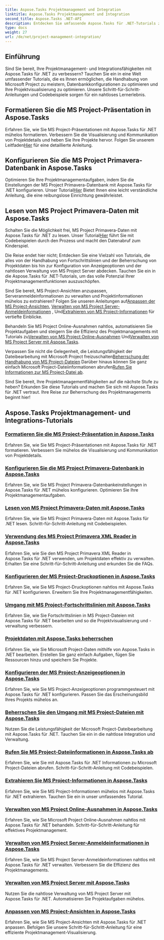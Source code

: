 ```yaml
---
title: Aspose.Tasks Projektmanagement und Integration
linktitle: Aspose.Tasks Projektmanagement und Integration
second_title: Aspose.Tasks .NET-API
description: Entdecken Sie umfassende Aspose.Tasks für .NET-Tutorials zur Verwaltung, Integration und Anpassung von MS Project. Verbessern Sie jetzt Ihre Projektmanagementfähigkeiten!
type: docs
weight: 27
url: /de/net/project-management-integration/
---
```


## Einführung

Sind Sie bereit, Ihre Projektmanagement- und Integrationsfähigkeiten mit Aspose.Tasks für .NET zu verbessern? Tauchen Sie ein in eine Welt umfassender Tutorials, die es Ihnen ermöglichen, die Handhabung von Microsoft Project zu meistern, Datenbankkonfigurationen zu optimieren und Ihre Projektvisualisierung zu optimieren. Unsere Schritt-für-Schritt-Anleitungen und Codebeispiele sorgen für ein nahtloses Lernerlebnis.

## Formatieren Sie die MS Project-Präsentation in Aspose.Tasks
Erfahren Sie, wie Sie MS Project-Präsentationen mit Aspose.Tasks für .NET mühelos formatieren. Verbessern Sie die Visualisierung und Kommunikation von Projektdetails und heben Sie Ihre Projekte hervor. Folgen Sie unserem Leitfaden[Hier](./presentation-format/) für eine detaillierte Anleitung.

## Konfigurieren Sie die MS Project Primavera-Datenbank in Aspose.Tasks
 Optimieren Sie Ihre Projektmanagementaufgaben, indem Sie die Einstellungen der MS Project Primavera-Datenbank mit Aspose.Tasks für .NET konfigurieren. Unser Tutorial[Hier](./primavera-database-settings/) Bietet Ihnen eine leicht verständliche Anleitung, die eine reibungslose Einrichtung gewährleistet.

## Lesen von MS Project Primavera-Daten mit Aspose.Tasks
 Schalten Sie die Möglichkeit frei, MS Project Primavera-Daten mit Aspose.Tasks für .NET zu lesen. Unser Tutorial[Hier](./primavera-data-reading/) führt Sie mit Codebeispielen durch den Prozess und macht den Datenabruf zum Kinderspiel.

Die Reise endet hier nicht; Entdecken Sie eine Vielzahl von Tutorials, die alles von der Handhabung von Fortschrittslinien und der Beherrschung von Projektdaten bis hin zur Konfiguration von Anzeigeoptionen und der nahtlosen Verwaltung von MS Project Server abdecken. Tauchen Sie ein in die Aspose.Tasks für .NET-Tutorials, um das volle Potenzial Ihrer Projektmanagementfunktionen auszuschöpfen.

 Sind Sie bereit, MS Project-Ansichten anzupassen, Serveranmeldeinformationen zu verwalten und Projektinformationen mühelos zu extrahieren? Folgen Sie unseren Anleitungen auf[Anpassen der MS Project-Ansichten](./project-views/), [Verwalten von MS Project Server-Anmeldeinformationen](./project-server-credentials/) , Und[Extrahieren von MS Project-Informationen](./project-information/) für vertiefte Einblicke.

 Behandeln Sie MS Project Online-Ausnahmen nahtlos, automatisieren Sie Projektaufgaben und steigern Sie die Effizienz des Projektmanagements mit Tutorials zu[Verwalten von MS Project Online-Ausnahmen](./project-online-exceptions/) Und[Verwalten von MS Project Server mit Aspose.Tasks](./project-server-management/).

 Verpassen Sie nicht die Gelegenheit, die Leistungsfähigkeit der Dateibearbeitung mit Microsoft Project freizuschalten[Beherrschung der Handhabung von MS Project-Dateien](./project-file-formats/) Darüber hinaus können Sie ganz einfach Microsoft Project-Dateiinformationen abrufen[Rufen Sie Informationen zur MS Project-Datei ab](./project-file-information/).

Sind Sie bereit, Ihre Projektmanagementfähigkeiten auf die nächste Stufe zu heben? Erkunden Sie diese Tutorials und machen Sie sich mit Aspose.Tasks für .NET vertraut. Ihre Reise zur Beherrschung des Projektmanagements beginnt hier!

## Aspose.Tasks Projektmanagement- und Integrations-Tutorials
### [Formatieren Sie die MS Project-Präsentation in Aspose.Tasks](./presentation-format/)
Erfahren Sie, wie Sie MS Project-Präsentationen mit Aspose.Tasks für .NET formatieren. Verbessern Sie mühelos die Visualisierung und Kommunikation von Projektdetails.
### [Konfigurieren Sie die MS Project Primavera-Datenbank in Aspose.Tasks](./primavera-database-settings/)
Erfahren Sie, wie Sie MS Project Primavera-Datenbankeinstellungen in Aspose.Tasks für .NET mühelos konfigurieren. Optimieren Sie Ihre Projektmanagementaufgaben.
### [Lesen von MS Project Primavera-Daten mit Aspose.Tasks](./primavera-data-reading/)
Erfahren Sie, wie Sie MS Project Primavera-Daten mit Aspose.Tasks für .NET lesen. Schritt-für-Schritt-Anleitung mit Codebeispielen.
### [Verwendung des MS Project Primavera XML Reader in Aspose.Tasks](./primavera-xml-reader/)
Erfahren Sie, wie Sie den MS Project Primavera XML Reader in Aspose.Tasks für .NET verwenden, um Projektdaten effektiv zu verwalten. Erhalten Sie eine Schritt-für-Schritt-Anleitung und erkunden Sie die FAQs.
### [Konfigurieren der MS Project-Druckoptionen in Aspose.Tasks](./print-options/)
Erfahren Sie, wie Sie MS Project-Druckoptionen nahtlos mit Aspose.Tasks für .NET konfigurieren. Erweitern Sie Ihre Projektmanagementfähigkeiten.
### [Umgang mit MS Project-Fortschrittslinien mit Aspose.Tasks](./progress-lines/)
Erfahren Sie, wie Sie Fortschrittslinien in MS Project-Dateien mit Aspose.Tasks für .NET bearbeiten und so die Projektvisualisierung und -verwaltung verbessern.
### [Projektdaten mit Aspose.Tasks beherrschen](./project-data/)
Erfahren Sie, wie Sie Microsoft Project-Daten mithilfe von Aspose.Tasks in .NET bearbeiten. Erstellen Sie ganz einfach Aufgaben, fügen Sie Ressourcen hinzu und speichern Sie Projekte.
### [Konfigurieren der MS Project-Anzeigeoptionen in Aspose.Tasks](./project-display-options/)
Erfahren Sie, wie Sie MS Project-Anzeigeoptionen programmgesteuert mit Aspose.Tasks für .NET konfigurieren. Passen Sie das Erscheinungsbild Ihres Projekts mühelos an.
### [Beherrschen Sie den Umgang mit MS Project-Dateien mit Aspose.Tasks](./project-file-formats/)
Nutzen Sie die Leistungsfähigkeit der Microsoft Project-Dateibearbeitung mit Aspose.Tasks für .NET. Tauchen Sie ein in die nahtlose Integration und Verwaltung.
### [Rufen Sie MS Project-Dateiinformationen in Aspose.Tasks ab](./project-file-information/)
Erfahren Sie, wie Sie mit Aspose.Tasks für .NET Informationen zu Microsoft Project-Dateien abrufen. Schritt-für-Schritt-Anleitung mit Codebeispielen.
### [Extrahieren Sie MS Project-Informationen in Aspose.Tasks](./project-information/)
Erfahren Sie, wie Sie MS Project-Informationen mühelos mit Aspose.Tasks für .NET extrahieren. Tauchen Sie ein in unser umfassendes Tutorial.
### [Verwalten von MS Project Online-Ausnahmen in Aspose.Tasks](./project-online-exceptions/)
Erfahren Sie, wie Sie Microsoft Project Online-Ausnahmen nahtlos mit Aspose.Tasks für .NET behandeln. Schritt-für-Schritt-Anleitung für effektives Projektmanagement.
### [Verwalten von MS Project Server-Anmeldeinformationen in Aspose.Tasks](./project-server-credentials/)
Erfahren Sie, wie Sie MS Project Server-Anmeldeinformationen nahtlos mit Aspose.Tasks für .NET verwalten. Verbessern Sie die Effizienz des Projektmanagements.
### [Verwalten von MS Project Server mit Aspose.Tasks](./project-server-management/)
Nutzen Sie die nahtlose Verwaltung von MS Project Server mit Aspose.Tasks für .NET. Automatisieren Sie Projektaufgaben mühelos.
### [Anpassen von MS Project-Ansichten in Aspose.Tasks](./project-views/)
Erfahren Sie, wie Sie MS Project-Ansichten mit Aspose.Tasks für .NET anpassen. Befolgen Sie unsere Schritt-für-Schritt-Anleitung für eine effiziente Projektmanagement-Visualisierung.